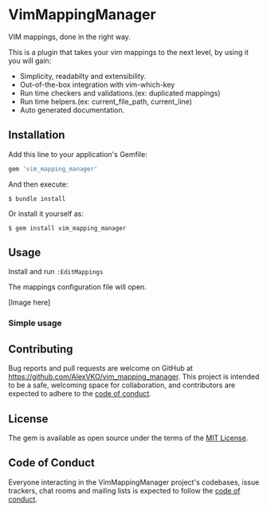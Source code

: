 # VimMappingManager

VIM mappings, done in the right way.

This is a plugin that takes your vim mappings to the next level, by using it you
will gain:

- Simplicity, readabilty and extensibility.
- Out-of-the-box integration with vim-which-key
- Run time checkers and validations.(ex: duplicated mappings)
- Run time helpers.(ex: current_file_path, current_line)
- Auto generated documentation.

## Installation

Add this line to your application's Gemfile:

```ruby
gem 'vim_mapping_manager'
```

And then execute:

    $ bundle install

Or install it yourself as:

    $ gem install vim_mapping_manager

## Usage

Install and run `:EditMappings`

The mappings configuration file will open.

[Image here]


### Simple usage

## Contributing

Bug reports and pull requests are welcome on GitHub at https://github.com/AlexVKO/vim_mapping_manager. This project is intended to be a safe, welcoming space for collaboration, and contributors are expected to adhere to the [code of conduct](https://github.com/AlexVKO/vim_mapping_manager/blob/master/CODE_OF_CONDUCT.md).


## License

The gem is available as open source under the terms of the [MIT License](https://opensource.org/licenses/MIT).

## Code of Conduct

Everyone interacting in the VimMappingManager project's codebases, issue trackers, chat rooms and mailing lists is expected to follow the [code of conduct](https://github.com/AlexVKO/vim_mapping_manager/blob/master/CODE_OF_CONDUCT.md).
